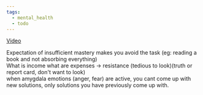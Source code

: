 ```yaml
---
tags:
  - mental_health
  - todo
---
```

[Video](https://www.youtube.com/watch?v=18y_XMddUWY)  

Expectation of insufficient mastery makes you avoid the task (eg: reading a book and not absorbing everything)  
What is income what are expenses -> resistance (tedious to look)(truth or report card, don't want to look)  
when amygdala emotions (anger, fear) are active, you cant come up with new solutions, only solutions you have previously come up with.
